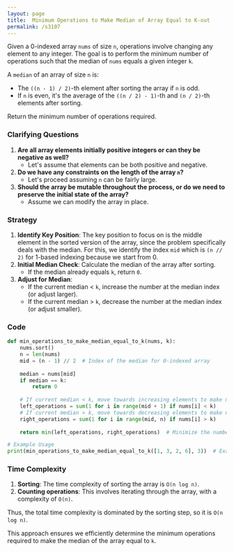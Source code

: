```yaml
---
layout: page
title:  Minimum Operations to Make Median of Array Equal to K-out
permalink: /s3107
---
```


Given a 0-indexed array `nums` of size `n`, operations involve changing any element to any integer. The goal is to perform the minimum number of operations such that the median of `nums` equals a given integer `k`.

A `median` of an array of size `n` is:
- The `((n - 1) / 2)`-th element after sorting the array if `n` is odd.
- If `n` is even, it's the average of the `((n / 2) - 1)`-th and `(n / 2)`-th elements after sorting.

Return the minimum number of operations required.

### Clarifying Questions

1. **Are all array elements initially positive integers or can they be negative as well?**
    - Let's assume that elements can be both positive and negative.
2. **Do we have any constraints on the length of the array `n`?**
    - Let's proceed assuming `n` can be fairly large.
3. **Should the array be mutable throughout the process, or do we need to preserve the initial state of the array?**
    - Assume we can modify the array in place.

### Strategy

1. **Identify Key Position**: The key position to focus on is the middle element in the sorted version of the array, since the problem specifically deals with the median. For this, we identify the index `mid` which is `(n // 2)` for 1-based indexing because we start from 0.
2. **Initial Median Check**: Calculate the median of the array after sorting.
   - If the median already equals `k`, return `0`.
3. **Adjust for Median**:
   - If the current median < `k`, increase the number at the median index (or adjust larger).
   - If the current median > `k`, decrease the number at the median index (or adjust smaller).

### Code

```python
def min_operations_to_make_median_equal_to_k(nums, k):
    nums.sort()
    n = len(nums)
    mid = (n - 1) // 2  # Index of the median for 0-indexed array
    
    median = nums[mid]
    if median == k:
        return 0
    
    # If current median < k, move towards increasing elements to make median == k
    left_operations = sum(1 for i in range(mid + 1) if nums[i] < k)
    # If current median > k, move towards decreasing elements to make median == k
    right_operations = sum(1 for i in range(mid, n) if nums[i] > k)
    
    return min(left_operations, right_operations)  # Minimize the number of operations

# Example Usage
print(min_operations_to_make_median_equal_to_k([1, 3, 2, 6], 3))  # Example call
```

### Time Complexity

1. **Sorting**: The time complexity of sorting the array is `O(n log n)`.
2. **Counting operations**: This involves iterating through the array, with a complexity of `O(n)`.

Thus, the total time complexity is dominated by the sorting step, so it is `O(n log n)`.

This approach ensures we efficiently determine the minimum operations required to make the median of the array equal to `k`.
